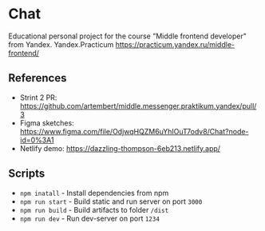 # Chat

Educational personal project for the course "Middle frontend developer" from Yandex. Yandex.Practicum https://practicum.yandex.ru/middle-frontend/

## References

- Strint 2 PR: https://github.com/artembert/middle.messenger.praktikum.yandex/pull/3
- Figma sketches: https://www.figma.com/file/OdjwqHQZM6uYhIOuT7odv8/Chat?node-id=0%3A1
- Netlify demo: https://dazzling-thompson-6eb213.netlify.app/

## Scripts

- `npm inatall` - Install dependencies from npm
- `npm run start` - Build static and run server on port `3000`
- `npm run build` - Build artifacts to folder `/dist`
- `npm run dev` - Run dev-server on port `1234`
